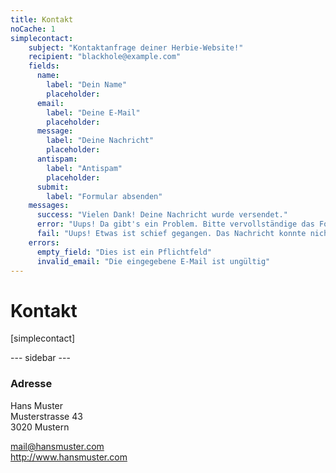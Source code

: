 ```yaml
---
title: Kontakt
noCache: 1
simplecontact:
    subject: "Kontaktanfrage deiner Herbie-Website!"
    recipient: "blackhole@example.com"
    fields:
      name:
        label: "Dein Name"
        placeholder:
      email:
        label: "Deine E-Mail"
        placeholder:
      message:
        label: "Deine Nachricht"
        placeholder:
      antispam:
        label: "Antispam"
        placeholder:
      submit:
        label: "Formular absenden"
    messages:
      success: "Vielen Dank! Deine Nachricht wurde versendet."
      error: "Uups! Da gibt's ein Problem. Bitte vervollständige das Formular und probier's nochmal."
      fail: "Uups! Etwas ist schief gegangen. Das Nachricht konnte nicht übermittelt werden."
    errors:
      empty_field: "Dies ist ein Pflichtfeld"
      invalid_email: "Die eingegebene E-Mail ist ungültig"
---
```


<h1>Kontakt</h1>

[simplecontact]


--- sidebar ---

### Adresse

Hans Muster  
Musterstrasse 43  
3020 Mustern

<mail@hansmuster.com>  
<http://www.hansmuster.com>  